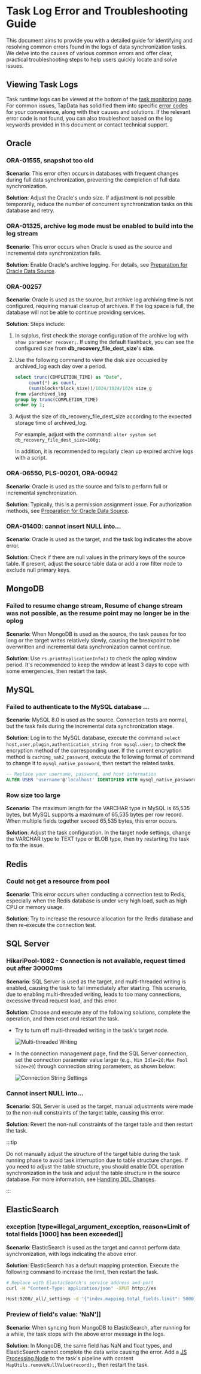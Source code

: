 # Task Log Error and Troubleshooting Guide



This document aims to provide you with a detailed guide for identifying and resolving common errors found in the logs of data synchronization tasks. We delve into the causes of various common errors and offer clear, practical troubleshooting steps to help users quickly locate and solve issues.

## Viewing Task Logs

Task runtime logs can be viewed at the bottom of the [task monitoring page](../../data-replication/monitor-task.md#error-code). For common issues, TapData has solidified them into specific [error codes](error-code.md) for your convenience, along with their causes and solutions. If the relevant error code is not found, you can also troubleshoot based on the log keywords provided in this document or contact technical support.

## Oracle

### ORA-01555, snapshot too old

**Scenario**: This error often occurs in databases with frequent changes during full data synchronization, preventing the completion of full data synchronization.

**Solution**: Adjust the Oracle's undo size. If adjustment is not possible temporarily, reduce the number of concurrent synchronization tasks on this database and retry.

### ORA-01325, archive log mode must be enabled to build into the log stream

**Scenario**: This error occurs when Oracle is used as the source and incremental data synchronization fails.

**Solution**: Enable Oracle's archive logging. For details, see [Preparation for Oracle Data Source](../../connectors/on-prem-databases/oracle.md).

### ORA-00257

**Scenario**: Oracle is used as the source, but archive log archiving time is not configured, requiring manual cleanup of archives. If the log space is full, the database will not be able to continue providing services.

**Solution**: Steps include:

1. In sqlplus, first check the storage configuration of the archive log with `show parameter recover;`. If using the default flashback, you can see the configured size from **db_recovery_file_dest_size**'s **size**.

2. Use the following command to view the disk size occupied by archived_log each day over a period.

   ```sql
   select trunc(COMPLETION_TIME) as "Date",
        count(*) as count,
        (sum(blocks*block_size))/1024/1024/1024 size_g
   from v$archived_log
   group by trunc(COMPLETION_TIME)
   order by 1;
   ```

3. Adjust the size of db_recovery_file_dest_size according to the expected storage time of archived_log.

   For example, adjust with the command: `alter system set db_recovery_file_dest_size=100g;`

   In addition, it is recommended to regularly clean up expired archive logs with a script.

### ORA-06550, PLS-00201, ORA-00942

**Scenario**: Oracle is used as the source and fails to perform full or incremental synchronization.

**Solution**: Typically, this is a permission assignment issue. For authorization methods, see [Preparation for Oracle Data Source](../../connectors/on-prem-databases/oracle.md).

### ORA-01400: cannot insert NULL into...

**Scenario**: Oracle is used as the target, and the task log indicates the above error.

**Solution**: Check if there are null values in the primary keys of the source table. If present, adjust the source table data or add a row filter node to exclude null primary keys.

## MongoDB

### Failed to resume change stream, Resume of change stream was not possible, as the resume point may no longer be in the oplog

**Scenario**: When MongoDB is used as the source, the task pauses for too long or the target writes relatively slowly, causing the breakpoint to be overwritten and incremental data synchronization cannot continue.

**Solution**: Use `rs.printReplicationInfo()` to check the oplog window period. It's recommended to keep the window at least 3 days to cope with some emergencies, then restart the task.

## MySQL

### Failed to authenticate to the MySQL database ...

**Scenario**: MySQL 8.0 is used as the source. Connection tests are normal, but the task fails during the incremental data synchronization stage.

**Solution**: Log in to the MySQL database, execute the command `select host,user,plugin,authentication_string from mysql.user;` to check the encryption method of the corresponding user. If the current encryption method is `caching_sah2_password`, execute the following format of command to change it to `mysql_native_password`, then restart the related tasks.

```sql
-- Replace your username, password, and host information
ALTER USER 'username'@'localhost' IDENTIFIED WITH mysql_native_password BY 'password';
```

### Row size too large

**Scenario**: The maximum length for the VARCHAR type in MySQL is 65,535 bytes, but MySQL supports a maximum of 65,535 bytes per row record. When multiple fields together exceed 65,535 bytes, this error occurs.

**Solution**: Adjust the task configuration. In the target node settings, change the VARCHAR type to TEXT type or BLOB type, then try restarting the task to fix the issue.

## Redis

### Could not get a resource from pool

**Scenario**: This error occurs when conducting a connection test to Redis, especially when the Redis database is under very high load, such as high CPU or memory usage.

**Solution**: Try to increase the resource allocation for the Redis database and then re-execute the connection test.

## SQL Server

### HikariPool-1082 - Connection is not available, request timed out after 30000ms

**Scenario**: SQL Server is used as the target, and multi-threaded writing is enabled, causing the task to fail immediately after starting. This scenario, due to enabling multi-threaded writing, leads to too many connections, excessive thread request load, and this error.

**Solution**: Choose and execute any of the following solutions, complete the operation, and then reset and restart the task.

- Try to turn off multi-threaded writing in the task's target node.

  ![Multi-threaded Writing](../../images/multi_thread_write.png)

- In the connection management page, find the SQL Server connection, set the connection parameter value larger (e.g., `Min Idle=20;Max Pool Size=20`) through connection string parameters, as shown below:

  ![Connection String Settings](../../images/sql_server_connection_settings.png)

### Cannot insert NULL into...

**Scenario**: SQL Server is used as the target, manual adjustments were made to the non-null constraints of the target table, causing this error.

**Solution**: Revert the non-null constraints of the target table and then restart the task.

:::tip

Do not manually adjust the structure of the target table during the task running phase to avoid task interruption due to table structure changes. If you need to adjust the table structure, you should enable DDL operation synchronization in the task and adjust the table structure in the source database. For more information, see [Handling DDL Changes](../../case-practices/best-practice/handle-schema-changes.md).

:::

## ElasticSearch

### exception [type=illegal_argument_exception, reason=Limit of total fields [1000] has been exceeded]]

**Scenario**: ElasticSearch is used as the target and cannot perform data synchronization, with logs indicating the above error.

**Solution**: ElasticSearch has a default mapping protection. Execute the following command to increase the limit, then restart the task.

```bash
# Replace with ElasticSearch's service address and port
curl -H "Content-Type: application/json" -XPUT http://es

Host:9200/_all/_settings -d '{"index.mapping.total_fields.limit": 5000}'
```

### Preview of field's value: 'NaN']]

**Scenario**: When syncing from MongoDB to ElasticSearch, after running for a while, the task stops with the above error message in the logs.

**Solution**: In MongoDB, the same field has NaN and float types, and ElasticSearch cannot complete the data write causing the error. Add a [JS Processing Node](../../user-guide/data-development/process-node.md#js-process) to the task's pipeline with content `MapUtils.removeNullValue(record);`, then restart the task.